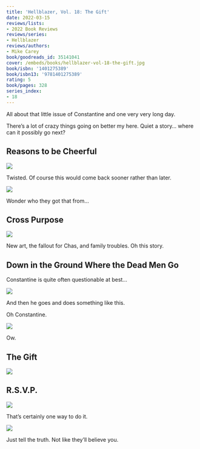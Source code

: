 ```yaml
---
title: 'Hellblazer, Vol. 18: The Gift'
date: 2022-03-15
reviews/lists:
- 2022 Book Reviews
reviews/series:
- Hellblazer
reviews/authors:
- Mike Carey
book/goodreads_id: 35141041
cover: /embeds/books/hellblazer-vol-18-the-gift.jpg
book/isbn: '1401275389'
book/isbn13: '9781401275389'
rating: 5
book/pages: 328
series_index:
- 18
---
```

All about that little issue of Constantine and one very very long day. 

There’s a lot of crazy things going on better my here. Quiet a story… where can it possibly go next?

<!--more-->

## Reasons to be Cheerful

![](/embeds/books/attachments/hellblazer-18-160bfb.png)

Twisted. Of course this would come back sooner rather than later. 

![](/embeds/books/attachments/hellblazer-18-7de297.png)

Wonder who they got that from…

## Cross Purpose

![](/embeds/books/attachments/hellblazer-18-54f493.png)

New art, the fallout for Chas, and family troubles. Oh this story. 

## Down in the Ground Where the Dead Men Go
Constantine is quite often questionable at best…

![](/embeds/books/attachments/hellblazer-18-926732.png)

And then he goes and does something like this. 

Oh Constantine. 

![](/embeds/books/attachments/hellblazer-18-90e901.png)

Ow. 

## The Gift

![](/embeds/books/attachments/hellblazer-18-ca9853.png)

## R.S.V.P. 
![](/embeds/books/attachments/hellblazer-18-884a4b.png)

That’s certainly one way to do it. 

![](/embeds/books/attachments/hellblazer-18-db639b.png)

Just tell the truth. Not like they’ll believe you.